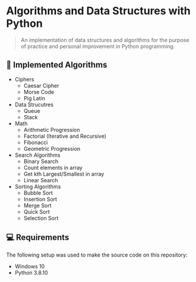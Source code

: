 # Algorithms and Data Structures with Python

> An implementation of data structures and algorithms for the purpose of practice and personal improvement in Python programming.

## :scroll: Implemented Algorithms

- Ciphers
  - Caesar Cipher
  - Morse Code
  - Pig Latin
- Data Strucutres
  - Queue
  - Stack
- Math
  - Arithmetic Progression
  - Factorial (Iterative and Recursive)
  - Fibonacci
  - Geometric Progression
- Search Algorithms
  - Binary Search
  - Count elements in array
  - Get kth Largest/Smallest in array
  - Linear Search
- Sorting Algorithms
  - Bubble Sort
  - Insertion Sort
  - Merge Sort
  - Quick Sort
  - Selection Sort
  
## 💻 Requirements

The following setup was used to make the source code on this repository:

* Windows 10
* Python 3.8.10
